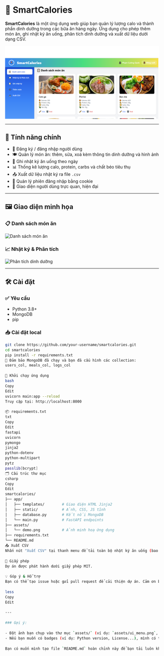 # 🥗 SmartCalories

**SmartCalories** là một ứng dụng web giúp bạn quản lý lượng calo và thành phần dinh dưỡng trong các bữa ăn hàng ngày. Ứng dụng cho phép thêm món ăn, ghi nhật ký ăn uống, phân tích dinh dưỡng và xuất dữ liệu dưới dạng CSV.

![Giao diện chính](/assets/demo.png)

---

## 🚀 Tính năng chính

- 👤 Đăng ký / đăng nhập người dùng
- 🍽️ Quản lý món ăn: thêm, sửa, xoá kèm thông tin dinh dưỡng và hình ảnh
- 🧾 Ghi nhật ký ăn uống theo ngày
- 📊 Thống kê lượng calo, protein, carbs và chất béo tiêu thụ
- 📤 Xuất dữ liệu nhật ký ra file `.csv`
- 🔐 Quản lý phiên đăng nhập bằng cookie
- 📸 Giao diện người dùng trực quan, hiện đại

---

## 🖼️ Giao diện minh họa

### 📋 Danh sách món ăn

![Danh sách món ăn](./mnt/data/321864db-3689-451d-a533-5de58e2a637b.png)

### 📈 Nhật ký & Phân tích

![Phân tích dinh dưỡng](./mnt/data/de3fc34d-35c6-4fb4-b90e-5e33aa926c2d.png)

---

## 🛠️ Cài đặt

### ✅ Yêu cầu

- Python 3.8+
- MongoDB
- pip

### 📥 Cài đặt local

```bash
git clone https://github.com/your-username/smartcalories.git
cd smartcalories
pip install -r requirements.txt
🔔 Đảm bảo MongoDB đã chạy và bạn đã cấu hình các collection:
users_col, meals_col, logs_col

🚀 Khởi chạy ứng dụng
bash
Copy
Edit
uvicorn main:app --reload
Truy cập tại: http://localhost:8000

📦 requirements.txt
txt
Copy
Edit
fastapi
uvicorn
pymongo
jinja2
python-dotenv
python-multipart
pytz
passlib[bcrypt]
🗂️ Cấu trúc thư mục
csharp
Copy
Edit
smartcalories/
├── app/
│   ├── templates/        # Giao diện HTML Jinja2
│   ├── static/           # Ảnh, CSS, JS tĩnh
│   ├── database.py       # Kết nối MongoDB
│   └── main.py           # FastAPI endpoints
├── assets/
│   └── demo.png          # Ảnh minh hoạ ứng dụng
├── requirements.txt
└── README.md
📤 Xuất CSV
Nhấn nút "Xuất CSV" tại thanh menu để tải toàn bộ nhật ký ăn uống (bao gồm họ tên, món ăn, số lượng, ngày) dưới dạng file .csv.

📄 Giấy phép
Dự án được phát hành dưới giấy phép MIT.

💡 Góp ý & Hỗ trợ
Bạn có thể tạo issue hoặc gửi pull request để cải thiện dự án. Cảm ơn bạn đã sử dụng SmartCalories!

less
Copy
Edit

---

### Gợi ý:

- Đặt ảnh bạn chụp vào thư mục `assets/` (ví dụ: `assets/ui_menu.png`, `assets/ui_analysis.png`) và sửa đường dẫn ảnh trong README tương ứng.
- Nếu bạn muốn có badges (ví dụ: Python version, License...), mình có thể thêm.

Bạn có muốn mình tạo file `README.md` hoàn chỉnh này để bạn tải luôn không?
